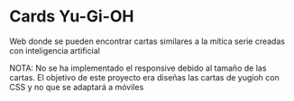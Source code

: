 # Cards Yu-Gi-OH

Web donde se pueden encontrar cartas similares 
a la mítica serie creadas con inteligencia artificial


NOTA: No se ha implementado el responsive debido al tamaño de las cartas.
El objetivo de este proyecto era diseñas las cartas de yugioh con CSS y 
no que se adaptará a móviles
